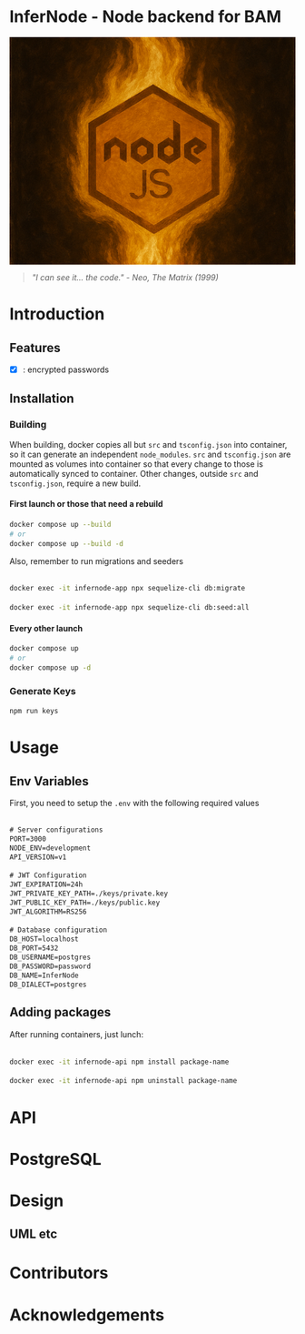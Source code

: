 # InferNode - Node backend for BAM

<div style="height:400px; overflow:hidden; margin:auto">
  <img src="./public/InferNode.png" style="width:100%; height:100%; object-fit:cover; object-position:center;" />
</div>

> _"I can see it... the code." - Neo, The Matrix (1999)_

# Introduction

## Features

- [x] : encrypted passwords

## Installation

### Building

When building, docker copies all but `src` and `tsconfig.json` into container, so it can generate an independent `node_modules`.
`src` and `tsconfig.json` are mounted as volumes into container so that every change to those is automatically synced to container.
Other changes, outside `src` and `tsconfig.json`, require a new build.

#### First launch or those that need a rebuild

```bash
docker compose up --build
# or
docker compose up --build -d
```

Also, remember to run migrations and seeders

```bash

docker exec -it infernode-app npx sequelize-cli db:migrate

docker exec -it infernode-app npx sequelize-cli db:seed:all

```

#### Every other launch

```bash
docker compose up
# or
docker compose up -d
```

### Generate Keys

```bash
npm run keys
```

# Usage

## Env Variables

First, you need to setup the `.env` with the following required values

```env

# Server configurations
PORT=3000
NODE_ENV=development
API_VERSION=v1

# JWT Configuration
JWT_EXPIRATION=24h
JWT_PRIVATE_KEY_PATH=./keys/private.key
JWT_PUBLIC_KEY_PATH=./keys/public.key
JWT_ALGORITHM=RS256

# Database configuration
DB_HOST=localhost
DB_PORT=5432
DB_USERNAME=postgres
DB_PASSWORD=password
DB_NAME=InferNode
DB_DIALECT=postgres

```

## Adding packages

After running containers, just lunch:

```bash

docker exec -it infernode-api npm install package-name

docker exec -it infernode-api npm uninstall package-name

```

# API

# PostgreSQL

# Design

## UML etc

# Contributors

# Acknowledgements

